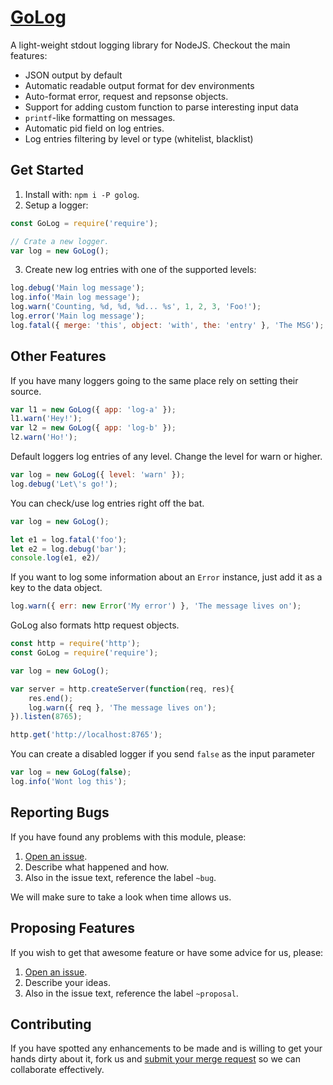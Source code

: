 # [GoLog](https://gitlab.com/GCSBOSS/golog)

A light-weight stdout logging library for NodeJS. Checkout the main features:

- JSON output by default
- Automatic readable output format for dev environments
- Auto-format error, request and repsonse objects.
- Support for adding custom function to parse interesting input data
- `printf`-like formatting on messages.
- Automatic pid field on log entries.
- Log entries filtering by level or type (whitelist, blacklist)

## Get Started

1. Install with: `npm i -P golog`.
2. Setup a logger:

```js
const GoLog = require('require');

// Crate a new logger.
var log = new GoLog();
```

3. Create new log entries with one of the supported levels:

```js
log.debug('Main log message');
log.info('Main log message');
log.warn('Counting, %d, %d, %d... %s', 1, 2, 3, 'Foo!');
log.error('Main log message');
log.fatal({ merge: 'this', object: 'with', the: 'entry' }, 'The MSG');
```

## Other Features

If you have many loggers going to the same place rely on setting their source.

```js
var l1 = new GoLog({ app: 'log-a' });
l1.warn('Hey!');
var l2 = new GoLog({ app: 'log-b' });
l2.warn('Ho!');
```

Default loggers log entries of any level. Change the level for warn or higher.

```js
var log = new GoLog({ level: 'warn' });
log.debug('Let\'s go!');
```

You can check/use log entries right off the bat.

```js
var log = new GoLog();

let e1 = log.fatal('foo');
let e2 = log.debug('bar');
console.log(e1, e2)/
```

If you want to log some information about an `Error` instance, just add it as a key to the data object.

```js
log.warn({ err: new Error('My error') }, 'The message lives on');
```

GoLog also formats http request objects.

```js
const http = require('http');
const GoLog = require('require');

var log = new GoLog();

var server = http.createServer(function(req, res){
    res.end();
    log.warn({ req }, 'The message lives on');
}).listen(8765);

http.get('http://localhost:8765');
```

You can create a disabled logger if you send `false` as the input parameter

```js
var log = new GoLog(false);
log.info('Wont log this');
```

## Reporting Bugs
If you have found any problems with this module, please:

1. [Open an issue](https://gitlab.com/GCSBOSS/golog/issues/new).
2. Describe what happened and how.
3. Also in the issue text, reference the label `~bug`.

We will make sure to take a look when time allows us.

## Proposing Features
If you wish to get that awesome feature or have some advice for us, please:
1. [Open an issue](https://gitlab.com/GCSBOSS/golog/issues/new).
2. Describe your ideas.
3. Also in the issue text, reference the label `~proposal`.

## Contributing
If you have spotted any enhancements to be made and is willing to get your hands
dirty about it, fork us and
[submit your merge request](https://gitlab.com/GCSBOSS/golog/merge_requests/new)
so we can collaborate effectively.
